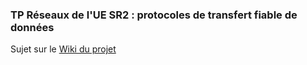 ### TP Réseaux de l'UE SR2 : protocoles de transfert fiable de données

Sujet sur le [Wiki du projet](https://gitlab.com/sr2-ut/25-26-s1-tp-res-sr2/-/wikis/home)
